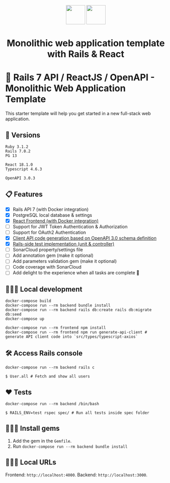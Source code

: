 <p align="center">
  <img src="https://pbs.twimg.com/media/CZGHPChUAAA3jqE.png" width="60" />
  <img src="https://avatars.githubusercontent.com/u/6412038?s=280&v=4" width="60" />
</p>
<h1 align="center">
  Monolithic web application template with Rails & React
</h1>

# 🚀 Rails 7 API / ReactJS / OpenAPI - Monolithic Web Application Template

This starter template will help you get started in a new full-stack web application.

## 💾 Versions
```
Ruby 3.1.2
Rails 7.0.2
PG 13

React 18.1.0
Typescript 4.6.3

OpenAPI 3.0.3
```

## 📋 Features
- [x] Rails API 7 (with Docker integration)
- [x] PostgreSQL local database & settings
- [x] [React Frontend (with Docker integration)](https://github.com/tonystrawberry/rails7-react-openapi-template/pull/2)
- [ ] Support for JWT Token Authentication & Authorization
- [ ] Support for OAuth2 Authentication
- [x] [Client API code generation based on OpenAPI 3.0 schema definition](https://github.com/tonystrawberry/rails7-react-openapi-template/pull/2)
- [x] [Rails-side test implementation (unit & controller)](https://github.com/tonystrawberry/rails7-react-openapi-template/pull/1)
- [ ] SonarCloud property/settings file
- [ ] Add annotation gem (make it optional)
- [ ] Add parameters validation gem (make it optional)
- [ ] Code coverage with SonarCloud
- [ ] Add delight to the experience when all tasks are complete :tada:

## 👨🏻‍💻 Local development

```
docker-compose build
docker-compose run --rm backend bundle install
docker-compose run --rm backend rails db:create rails db:migrate db:seed 
docker-compose up

docker-compose run --rm frontend npm install
docker-compose run --rm frontend npm run generate-api-client # generate API client code into `src/types/typescript-axios`

```

## 🛠 Access Rails console

```
docker-compose run --rm backend rails c

$ User.all # Fetch and show all users 
```

## ❤️ Tests

```
docker-compose run --rm backend /bin/bash

$ RAILS_ENV=test rspec spec/ # Run all tests inside spec folder
```

## 👨🏻‍💻 Install gems

1. Add the gem in the `Gemfile`.
2. Run `docker-compose run --rm backend bundle install`

## 👨🏻‍💻 Local URLs

Frontend: `http://localhost:4000`.
Backend: `http://localhost:3000`.
